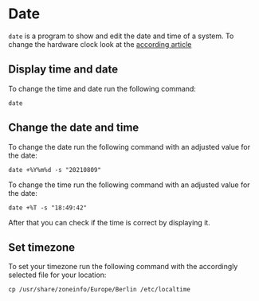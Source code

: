 # Date

`date` is a program to show and edit the date and time of a system.
To change the hardware clock look at the [according article](./hwclock.md)

## Display time and date

To change the time and date run the following command:

```shell
date
```

## Change the date and time

To change the date run the following command with an adjusted value for the
date:

```shell
date +%Y%m%d -s "20210809"
```

To change the time run the following command with an adjusted value for the
date:

```shell
date +%T -s "18:49:42"
```

After that you can check if the time is correct by displaying it.

## Set timezone

To set your timezone run the following command with the accordingly selected
file for your location:

```shell
cp /usr/share/zoneinfo/Europe/Berlin /etc/localtime
```
